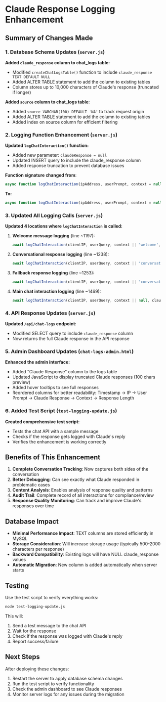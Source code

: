 # Claude Response Logging Enhancement

## Summary of Changes Made

### 1. Database Schema Updates (`server.js`)

**Added `claude_response` column to chat_logs table:**
- Modified `createChatLogsTable()` function to include `claude_response TEXT DEFAULT NULL`
- Added ALTER TABLE statement to add the column to existing tables
- Column stores up to 10,000 characters of Claude's response (truncated if longer)

**Added `source` column to chat_logs table:**
- Added `source VARCHAR(100) DEFAULT 'NA'` to track request origin
- Added ALTER TABLE statement to add the column to existing tables
- Added index on source column for efficient filtering

### 2. Logging Function Enhancement (`server.js`)

**Updated `logChatInteraction()` function:**
- Added new parameter: `claudeResponse = null`
- Updated INSERT query to include the claude_response column
- Added response truncation to prevent database issues

**Function signature changed from:**
```javascript
async function logChatInteraction(ipAddress, userPrompt, context = null, responseLength = 0)
```

**To:**
```javascript
async function logChatInteraction(ipAddress, userPrompt, context = null, responseLength = 0, claudeResponse = null)
```

### 3. Updated All Logging Calls (`server.js`)

**Updated 4 locations where `logChatInteraction` is called:**

1. **Welcome message logging** (line ~1197):
   ```javascript
   await logChatInteraction(clientIP, userQuery, context || 'welcome', welcomeMessage.length, welcomeMessage);
   ```

2. **Conversational response logging** (line ~1238):
   ```javascript
   await logChatInteraction(clientIP, userQuery, context || 'conversational', claudeResponse.length, claudeResponse);
   ```

3. **Fallback response logging** (line ~1253):
   ```javascript
   await logChatInteraction(clientIP, userQuery, context || 'conversational_fallback', fallbackResponse.length, fallbackResponse);
   ```

4. **Main chat interaction logging** (line ~1469):
   ```javascript
   await logChatInteraction(clientIP, userQuery, context || null, claudeResponse.length, claudeResponse);
   ```

### 4. API Response Updates (`server.js`)

**Updated `/api/chat-logs` endpoint:**
- Modified SELECT query to include `claude_response` column
- Now returns the full Claude response in the API response

### 5. Admin Dashboard Updates (`chat-logs-admin.html`)

**Enhanced the admin interface:**
- Added "Claude Response" column to the logs table
- Updated JavaScript to display truncated Claude responses (100 chars preview)
- Added hover tooltips to see full responses
- Reordered columns for better readability: Timestamp → IP → User Prompt → Claude Response → Context → Response Length

### 6. Added Test Script (`test-logging-update.js`)

**Created comprehensive test script:**
- Tests the chat API with a sample message
- Checks if the response gets logged with Claude's reply
- Verifies the enhancement is working correctly

## Benefits of This Enhancement

1. **Complete Conversation Tracking**: Now captures both sides of the conversation
2. **Better Debugging**: Can see exactly what Claude responded in problematic cases
3. **Content Analysis**: Enables analysis of response quality and patterns
4. **Audit Trail**: Complete record of all interactions for compliance/review
5. **Response Quality Monitoring**: Can track and improve Claude's responses over time

## Database Impact

- **Minimal Performance Impact**: TEXT columns are stored efficiently in MySQL
- **Storage Consideration**: Will increase storage usage (typically 500-2000 characters per response)
- **Backward Compatibility**: Existing logs will have NULL claude_response values
- **Automatic Migration**: New column is added automatically when server starts

## Testing

Use the test script to verify everything works:
```bash
node test-logging-update.js
```

This will:
1. Send a test message to the chat API
2. Wait for the response
3. Check if the response was logged with Claude's reply
4. Report success/failure

## Next Steps

After deploying these changes:
1. Restart the server to apply database schema changes
2. Run the test script to verify functionality
3. Check the admin dashboard to see Claude responses
4. Monitor server logs for any issues during the migration
